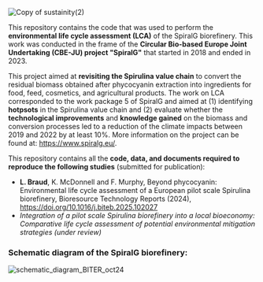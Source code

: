  ![Copy of sustainity(2)](https://github.com/user-attachments/assets/ba9c9e69-e66b-43ab-8e0e-802c934322bd)
 
This repository contains the code that was used to perform the **environmental life cycle assessment (LCA)** of the SpiralG biorefinery. This work was conducted in the frame of the **Circular Bio-based Europe Joint Undertaking (CBE-JU) project "SpiralG"** that started in 2018 and ended in 2023.

This project aimed at **revisiting the Spirulina value chain** to convert the residual biomass obtained after phycocyanin extraction into ingredients for food, feed, cosmetics, and agricultural products. The work on LCA corresponded to the work package 5 of SpiralG and aimed at (1) identifying **hotpsots** in the Spirulina value chain and (2) evaluate whether the **technological improvements** and **knowledge gained** on the biomass and conversion processes led to a reduction of the climate impacts between 2019 and 2022 by at least 10%. More information on the project can be found at: https://www.spiralg.eu/.

This repository contains all the **code, data, and documents required to reproduce the following studies** (submitted for publication): 

- **L. Braud**, K. McDonnell and F. Murphy, Beyond phycocyanin: Environmental life cycle assessment of a European pilot scale Spirulina biorefinery, Bioresource Technology Reports (2024), https://doi.org/10.1016/j.biteb.2025.102027
- *Integration of a pilot scale Spirulina biorefinery into a local bioeconomy: Comparative life cycle assessment of potential environmental mitigation strategies (under review)*

### Schematic diagram of the SpiralG biorefinery:

![schematic_diagram_BITER_oct24](https://github.com/user-attachments/assets/0f1a4a8b-0d6c-43bb-8271-546b9a19bb84)
